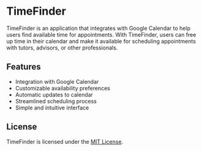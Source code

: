 # TimeFinder

TimeFinder is an application that integrates with Google Calendar to help users find available time for appointments. With TimeFinder, users can free up time in their calendar and make it available for scheduling appointments with tutors, advisors, or other professionals.

## Features

- Integration with Google Calendar
- Customizable availability preferences
- Automatic updates to calendar
- Streamlined scheduling process
- Simple and intuitive interface

## License

TimeFinder is licensed under the [MIT License](https://opensource.org/licenses/MIT).
